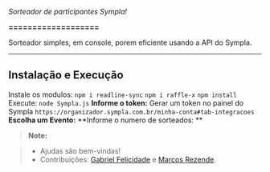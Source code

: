 *Sorteador de participantes Sympla!*

**===================**


Sorteador simples, em console, porem eficiente usando a API do Sympla.

----------


Instalação e Execução
-------------

Instale os modulos:
```npm i readline-sync```
```npm i raffle-x```
```npm install```
Execute:
```node Sympla.js```
**Informe o token:** Gerar um token no painel do Sympla
```https://organizador.sympla.com.br/minha-conta#tab-integracoes```
**Escolha um Evento:**
**Informe o numero de sorteados: **


> **Note:**

> -  Ajudas são bem-vindas!
> -  Contribuições:  [Gabriel Felicidade](github.com/gabrielfelicidade) e [Marcos Rezende](github.com/rehzende).
